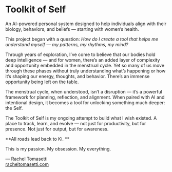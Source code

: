 # Toolkit of Self

An AI-powered personal system designed to help individuals align with their biology, behaviors, and beliefs — starting with women’s health.

This project began with a question: *How do I create a tool that helps me understand myself — my patterns, my rhythms, my mind?*

Through years of exploration, I’ve come to believe that our bodies hold deep intelligence — and for women, there’s an added layer of complexity and opportunity embedded in the menstrual cycle. Yet so many of us move through these phases without truly understanding what’s happening or how it’s shaping our energy, thoughts, and behavior. There’s an immense opportunity being left on the table.

The menstrual cycle, when understood, isn’t a disruption — it’s a powerful framework for planning, reflection, and alignment. When paired with AI and intentional design, it becomes a tool for unlocking something much deeper: the Self.

The Toolkit of Self is my ongoing attempt to build what I wish existed. A place to track, learn, and evolve — not just for productivity, but for presence. Not just for output, but for awareness.

**All roads lead back to Ki. **

This is my passion. My obsession. My everything.

—
Rachel Tomasetti  
[racheltomasetti.com](https://www.racheltomasetti.com)
